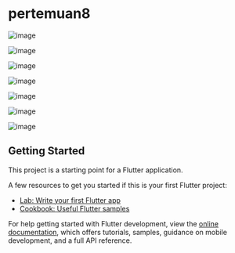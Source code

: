 # pertemuan8
![image](https://github.com/user-attachments/assets/9576b7d6-ada7-4199-82d7-85cc16bd23fc)

![image](https://github.com/user-attachments/assets/c5f6cdce-4710-45fc-83b4-cb13ba85652a)

![image](https://github.com/user-attachments/assets/672000c1-5627-4f20-8eb9-de40edf3c1e7)

![image](https://github.com/user-attachments/assets/e8d7abdd-01a2-4dfe-af48-f3758bcc3f32)

![image](https://github.com/user-attachments/assets/60133a81-5dd4-4fec-8d18-02370ad22437)

![image](https://github.com/user-attachments/assets/84f955c8-782a-43e2-b1bb-c46fed6fef6e)

![image](https://github.com/user-attachments/assets/92eae968-ebdb-4466-a7b4-1101369f5646)



















## Getting Started

This project is a starting point for a Flutter application.

A few resources to get you started if this is your first Flutter project:

- [Lab: Write your first Flutter app](https://docs.flutter.dev/get-started/codelab)
- [Cookbook: Useful Flutter samples](https://docs.flutter.dev/cookbook)

For help getting started with Flutter development, view the
[online documentation](https://docs.flutter.dev/), which offers tutorials,
samples, guidance on mobile development, and a full API reference.
